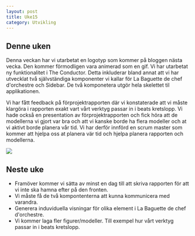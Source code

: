 ```yaml
---
layout: post
title: Uke15
category: Utvikling
---
```

## Denne uken
Denna veckan har vi utarbetat en logotyp som kommer på bloggen nästa vecka. Den kommer förmodligen vara animerad som en gif.
Vi har utarbetat ny funktionalitet i The Conductor. Detta inkluderar bland annat att vi har utvecklat två självständiga komponenter vi kallar för La Baguette de chef d'orchestre och Sidebar.
De två komponetera utgör hela skelettet til applikationen.

Vi har fått feedback på förprojektrapporten där vi konstaterade att vi måste klargöra i rapporten exakt vart vårt verktyg passar in i beats kretslopp.
Vi hade också en presentation av förprojektrapporten och fick höra att de modellerna vi gjort var bra och att vi kanske borde ha flera modeller och at vi aktivt borde planera vår tid. Vi har derför innförd en scrum master som kommer att hjelpa oss at planera vär tid och hjelpa planera rapporten och modellerna.

![]({{site.baseurl}}/assets/img/uke15.jpg)

## Neste uke
- Framöver kommer vi sätta av minst en dag till att skriva rapporten för att vi inte ska hamna efter på den fronten.
- Vi måste få de två kompontenterna att kunna kommunicera med varandra.
- Generera induviduella visningar för olika element i La Baguette de chef d'orchestre.
- Vi kommer laga fler figurer/modeller. Till exempel hur vårt verktyg passar in i beats kretslopp.
